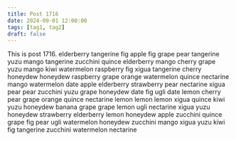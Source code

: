 ```yaml
---
title: Post 1716
date: 2024-09-01 12:00:00
tags: [tag1, tag2]
draft: false
---
```

This is post 1716.
elderberry
tangerine
fig
apple
fig
grape
pear
tangerine
yuzu
mango
tangerine
zucchini
quince
elderberry
mango
cherry
grape
yuzu
mango
kiwi
watermelon
raspberry
fig
xigua
tangerine
cherry
honeydew
honeydew
raspberry
grape
orange
watermelon
quince
nectarine
mango
watermelon
date
apple
elderberry
strawberry
pear
nectarine
xigua
pear
pear
zucchini
yuzu
grape
honeydew
date
fig
ugli
date
lemon
cherry
pear
grape
orange
quince
nectarine
lemon
lemon
lemon
xigua
quince
kiwi
yuzu
honeydew
banana
grape
grape
lemon
ugli
nectarine
xigua
yuzu
honeydew
strawberry
elderberry
lemon
honeydew
apple
zucchini
quince
grape
fig
pear
ugli
watermelon
honeydew
zucchini
mango
xigua
yuzu
kiwi
fig
tangerine
zucchini
watermelon
nectarine

